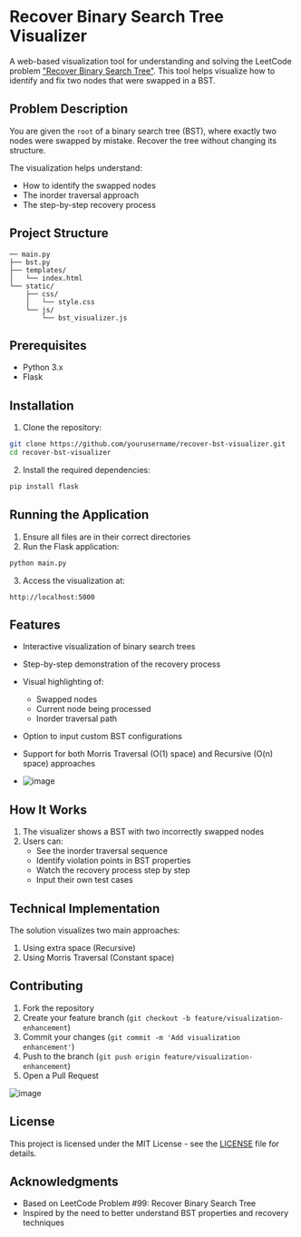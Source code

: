 # Recover Binary Search Tree Visualizer

A web-based visualization tool for understanding and solving the LeetCode problem ["Recover Binary Search Tree"](https://leetcode.com/problems/recover-binary-search-tree/). This tool helps visualize how to identify and fix two nodes that were swapped in a BST.

## Problem Description

You are given the `root` of a binary search tree (BST), where exactly two nodes were swapped by mistake. Recover the tree without changing its structure.

The visualization helps understand:
- How to identify the swapped nodes
- The inorder traversal approach
- The step-by-step recovery process

## Project Structure

```
── main.py
├── bst.py
├── templates/
│   └── index.html
└── static/
    ├── css/
    │   └── style.css
    └── js/
        └── bst_visualizer.js
```

## Prerequisites

- Python 3.x
- Flask

## Installation

1. Clone the repository:
```bash
git clone https://github.com/yourusername/recover-bst-visualizer.git
cd recover-bst-visualizer
```

2. Install the required dependencies:
```bash
pip install flask
```

## Running the Application

1. Ensure all files are in their correct directories
2. Run the Flask application:
```bash
python main.py
```
3. Access the visualization at:
```
http://localhost:5000
```

## Features

- Interactive visualization of binary search trees
- Step-by-step demonstration of the recovery process
- Visual highlighting of:
  - Swapped nodes
  - Current node being processed
  - Inorder traversal path
- Option to input custom BST configurations
- Support for both Morris Traversal (O(1) space) and Recursive (O(n) space) approaches

- ![image](https://github.com/user-attachments/assets/aab77694-53f1-4e78-9d3f-8ea9040bc355)


## How It Works

1. The visualizer shows a BST with two incorrectly swapped nodes
2. Users can:
   - See the inorder traversal sequence
   - Identify violation points in BST properties
   - Watch the recovery process step by step
   - Input their own test cases

## Technical Implementation

The solution visualizes two main approaches:
1. Using extra space (Recursive)
2. Using Morris Traversal (Constant space)

## Contributing

1. Fork the repository
2. Create your feature branch (`git checkout -b feature/visualization-enhancement`)
3. Commit your changes (`git commit -m 'Add visualization enhancement'`)
4. Push to the branch (`git push origin feature/visualization-enhancement`)
5. Open a Pull Request

![image](https://github.com/user-attachments/assets/98af28e6-9c11-4db2-9334-ff7cca5922bc)


## License

This project is licensed under the MIT License - see the [LICENSE](LICENSE) file for details.

## Acknowledgments

- Based on LeetCode Problem #99: Recover Binary Search Tree
- Inspired by the need to better understand BST properties and recovery techniques

